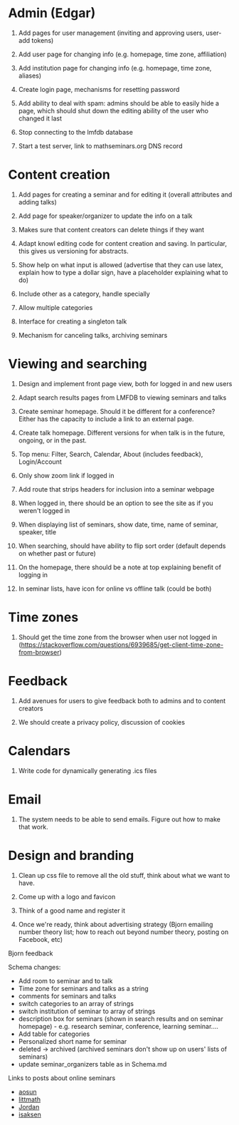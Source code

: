 Admin (Edgar)
=====

1. Add pages for user management (inviting and approving users, user-add tokens)

1. Add user page for changing info (e.g. homepage, time zone, affiliation)

1. Add institution page for changing info (e.g. homepage, time zone, aliases)

1. Create login page, mechanisms for resetting password

1. Add ability to deal with spam: admins should be able to easily hide a page, which should shut down the editing ability of the user who changed it last

1. Stop connecting to the lmfdb database

1. Start a test server, link to mathseminars.org DNS record

Content creation
================

1. Add pages for creating a seminar and for editing it (overall attributes and adding talks)

1. Add page for speaker/organizer to update the info on a talk

1. Makes sure that content creators can delete things if they want

1. Adapt knowl editing code for content creation and saving.  In particular, this gives us versioning for abstracts.

1. Show help on what input is allowed (advertise that they can use latex, explain how to type a dollar sign, have a placeholder explaining what to do)

1. Include other as a category, handle specially

1. Allow multiple categories

1. Interface for creating a singleton talk

1. Mechanism for canceling talks, archiving seminars

Viewing and searching
=====================

1. Design and implement front page view, both for logged in and new users

1. Adapt search results pages from LMFDB to viewing seminars and talks

1. Create seminar homepage.  Should it be different for a conference?  Either has the capacity to include a link to an external page.

1. Create talk homepage.  Different versions for when talk is in the future, ongoing, or in the past.

1. Top menu: Filter, Search, Calendar, About (includes feedback), Login/Account

1. Only show zoom link if logged in

1. Add route that strips headers for inclusion into a seminar webpage

1. When logged in, there should be an option to see the site as if you weren't logged in

1. When displaying list of seminars, show date, time, name of seminar, speaker, title

1. When searching, should have ability to flip sort order (default depends on whether past or future)

1. On the homepage, there should be a note at top explaining benefit of logging in

1. In seminar lists, have icon for online vs offline talk (could be both)

Time zones
==========

1. Should get the time zone from the browser when user not logged in (https://stackoverflow.com/questions/6939685/get-client-time-zone-from-browser)

Feedback
========

1. Add avenues for users to give feedback both to admins and to content creators

1. We should create a privacy policy, discussion of cookies

Calendars
=========

1. Write code for dynamically generating .ics files

Email
=====

1. The system needs to be able to send emails.  Figure out how to make that work.

Design and branding
===================

1. Clean up css file to remove all the old stuff, think about what we want to have.

1. Come up with a logo and favicon

1. Think of a good name and register it

1. Once we're ready, think about advertising strategy (Bjorn emailing number theory list; how to reach out beyond number theory, posting on Facebook, etc)

Bjorn feedback

Schema changes:
- Add room to seminar and to talk
- Time zone for seminars and talks as a string
- comments for seminars and talks
- switch categories to an array of strings
- switch institution of seminar to array of strings
- description box for seminars (shown in search results and on seminar homepage) - e.g. research seminar, conference, learning seminar....
- Add table for categories
- Personalized short name for seminar
- deleted -> archived (archived seminars don't show up on users' lists of seminars)
- update seminar_organizers table as in Schema.md

Links to posts about online seminars
- [aosun](http://math.mit.edu/~aosun/online_seminars.html?fbclid=IwAR12HWLaSri3aYplQ3DZNOjnOrjKy6uZmRDmLAX4jX46hkJR_O0eNVVBNWM)
- [littmath](https://www.google.com/url?q=https://twitter.com/littmath/status/1242468857975115777&sa=D&source=hangouts&ust=1585257466247000&usg=AFQjCNES39qjlCfz_icIFwOg6-8j6EF1Rw)
- [Jordan](https://twitter.com/JSEllenberg/status/1238872137588490240)
- [isaksen](https://s.wayne.edu/isaksen/echt/)